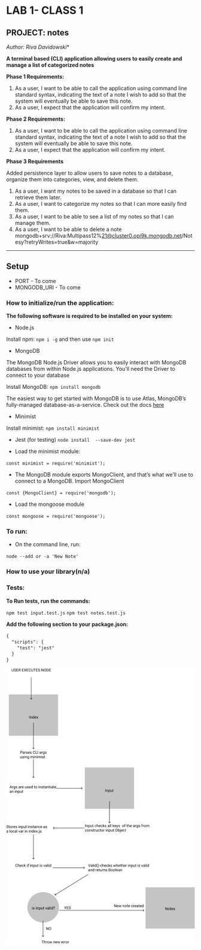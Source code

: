 # LAB 1- CLASS 1
## PROJECT: notes

*Author: Riva Davidowski**

**A terminal based (CLI) application allowing users to easily create and manage a list of categorized notes**

**Phase 1 Requirements:**

1. As a user, I want to be able to call the application using command line standard syntax, indicating the text of a note I wish to add so that the system will eventually be able to save this note.
2. As a user, I expect that the application will confirm my intent.

**Phase 2 Requirements:**

1. As a user, I want to be able to call the application using command line standard syntax, indicating the text of a note I wish to add so that the system will eventually be able to save this note.
2. As a user, I expect that the application will confirm my intent.

**Phase 3 Requirements**

Added persistence layer to allow users to save notes to a database, organize them into categories, view, and delete them.

1. As a user, I want my notes to be saved in a database so that I can retrieve them later.
2. As a user, I want to categorize my notes so that I can more easily find them.
3. As a user, I want to be able to see a list of my notes so that I can manage them.
4. As a user, I want to be able to delete a note
mongodb+srv://Riva:Multipass12%21@cluster0.opi9k.mongodb.net/Notesy?retryWrites=true&w=majority



-----------------------

## Setup


- PORT - To come
- MONGODB_URI - To come

### How to initialize/run the application:
**The following software is required to be installed on your system:**
- Node.js

 Install npm: `npm i -g` and then use  `npm init`

 - MongoDB

The MongoDB Node.js Driver allows you to easily interact with MongoDB databases from within Node.js applications. You'll need the Driver to connect to your database

 Install MongoDB: `npm install mongodb`

 The easiest way to get started with MongoDB is to use Atlas, MongoDB’s fully-managed database-as-a-service. Check out the docs [here](https://www.mongodb.com/blog/post/quick-start-nodejs-mongodb--how-to-get-connected-to-your-database)

- Minimist

Install minimist: `npm install minimist`

- Jest (for testing)
`node install  --save-dev jest`

- Load the minimist module:

 `const minimist = require('minimist');`

- The MongoDB module exports MongoClient, and that’s what we’ll use to connect to a MongoDB. Import MongoClient

 `const {MongoClient} = require('mongodb');`

- Load the mongoose module

`const mongoose = require('mongoose');`

### To run:
- On the command line, run:

`node --add or -a 'New Note'`


### How to use your library(n/a)

### Tests:

**To Run tests, run the commands:**

`npm test input.test.js`
`npm test notes.test.js`

**Add the following section to your package.json:**

```
{
  "scripts": {
    "test": "jest"
  }
}

```
![URL](./uml.png)

